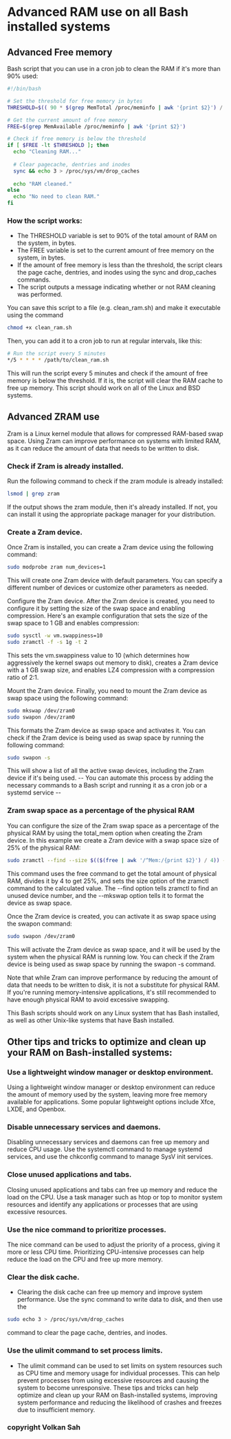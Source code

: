 # Advanced RAM use on all Bash installed systems
## Advanced Free memory
Bash script that you can use in a cron job to clean the RAM if it's more than 90% used:

```bash
#!/bin/bash

# Set the threshold for free memory in bytes
THRESHOLD=$(( 90 * $(grep MemTotal /proc/meminfo | awk '{print $2}') / 100 ))

# Get the current amount of free memory
FREE=$(grep MemAvailable /proc/meminfo | awk '{print $2}')

# Check if free memory is below the threshold
if [ $FREE -lt $THRESHOLD ]; then
  echo "Cleaning RAM..."
  
  # Clear pagecache, dentries and inodes
  sync && echo 3 > /proc/sys/vm/drop_caches
  
  echo "RAM cleaned."
else
  echo "No need to clean RAM."
fi
```
### How the script works:
- The THRESHOLD variable is set to 90% of the total amount of RAM on the system, in bytes.
- The FREE variable is set to the current amount of free memory on the system, in bytes.
- If the amount of free memory is less than the threshold, the script clears the page cache, dentries, and inodes using the sync and drop_caches commands.
- The script outputs a message indicating whether or not RAM cleaning was performed.

You can save this script to a file (e.g. clean_ram.sh) and make it executable using the command 
```bash
chmod +x clean_ram.sh
```

Then, you can add it to a cron job to run at regular intervals, like this:

```bash
# Run the script every 5 minutes
*/5 * * * * /path/to/clean_ram.sh
```
This will run the script every 5 minutes and check if the amount of free memory is below the threshold. If it is, the script will clear the RAM cache to free up memory. This script should work on all of the Linux and BSD systems.

## Advanced ZRAM use
Zram is a Linux kernel module that allows for compressed RAM-based swap space. Using Zram can improve performance on systems with limited RAM, as it can reduce the amount of data that needs to be written to disk.

### Check if Zram is already installed.
Run the following command to check if the zram module is already installed:

```bash
lsmod | grep zram
```
If the output shows the zram module, then it's already installed. If not, you can install it using the appropriate package manager for your distribution.
### Create a Zram device.
Once Zram is installed, you can create a Zram device using the following command:

```bash
sudo modprobe zram num_devices=1
```
This will create one Zram device with default parameters. You can specify a different number of devices or customize other parameters as needed.

Configure the Zram device.
After the Zram device is created, you need to configure it by setting the size of the swap space and enabling compression. Here's an example configuration that sets the size of the swap space to 1 GB and enables compression:

```bash
sudo sysctl -w vm.swappiness=10
sudo zramctl -f -s 1g -t 2
```

This sets the vm.swappiness value to 10 (which determines how aggressively the kernel swaps out memory to disk), creates a Zram device with a 1 GB swap size, and enables LZ4 compression with a compression ratio of 2:1.

Mount the Zram device.
Finally, you need to mount the Zram device as swap space using the following command:

```bash
sudo mkswap /dev/zram0
sudo swapon /dev/zram0
```
This formats the Zram device as swap space and activates it. You can check if the Zram device is being used as swap space by running the following command:

```bash
sudo swapon -s
```
This will show a list of all the active swap devices, including the Zram device if it's being used.
-- You can automate this process by adding the necessary commands to a Bash script and running it as a cron job or a systemd service --


### Zram swap space as a percentage of the physical RAM
You can configure the size of the Zram swap space as a percentage of the physical RAM by using the total_mem option when creating the Zram device. In this example we create a Zram device with a swap space size of 25% of the physical RAM:

```bash
sudo zramctl --find --size $(($(free | awk '/^Mem:/{print $2}') / 4)) --mkswap
```

This command uses the free command to get the total amount of physical RAM, divides it by 4 to get 25%, and sets the size option of the zramctl command to the calculated value. The --find option tells zramctl to find an unused device number, and the --mkswap option tells it to format the device as swap space.

Once the Zram device is created, you can activate it as swap space using the swapon command:

```bash
sudo swapon /dev/zram0
```

This will activate the Zram device as swap space, and it will be used by the system when the physical RAM is running low. You can check if the Zram device is being used as swap space by running the swapon -s command.

Note that while Zram can improve performance by reducing the amount of data that needs to be written to disk, it is not a substitute for physical RAM. If you're running memory-intensive applications, it's still recommended to have enough physical RAM to avoid excessive swapping.


This Bash scripts  should work on any Linux system that has Bash installed, as well as other Unix-like systems that have Bash installed.

## Other tips and tricks  to optimize and clean up your RAM on Bash-installed systems:

### Use a lightweight window manager or desktop environment.
Using a lightweight window manager or desktop environment can reduce the amount of memory used by the system, leaving more free memory available for applications. Some popular lightweight options include Xfce, LXDE, and Openbox.

### Disable unnecessary services and daemons.
Disabling unnecessary services and daemons can free up memory and reduce CPU usage. Use the systemctl command to manage systemd services, and use the chkconfig command to manage SysV init services.

### Close unused applications and tabs.
Closing unused applications and tabs can free up memory and reduce the load on the CPU. Use a task manager such as htop or top to monitor system resources and identify any applications or processes that are using excessive resources.

### Use the nice command to prioritize processes.
The nice command can be used to adjust the priority of a process, giving it more or less CPU time. Prioritizing CPU-intensive processes can help reduce the load on the CPU and free up more memory.

### Clear the disk cache.
- Clearing the disk cache can free up memory and improve system performance. Use the sync command to write data to disk, and then use the 
```bash
sudo echo 3 > /proc/sys/vm/drop_caches 
```
command to clear the page cache, dentries, and inodes.

### Use the ulimit command to set process limits.
- The ulimit command can be used to set limits on system resources such as CPU time and memory usage for individual processes. This can help prevent processes from using excessive resources and causing the system to become unresponsive.
These tips and tricks can help optimize and clean up your RAM on Bash-installed systems, improving system performance and reducing the likelihood of crashes and freezes due to insufficient memory.
### copyright Volkan Sah


